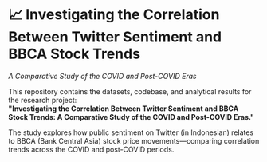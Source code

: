 # 📈 Investigating the Correlation Between Twitter Sentiment and BBCA Stock Trends  
_A Comparative Study of the COVID and Post-COVID Eras_

This repository contains the datasets, codebase, and analytical results for the research project:  
**"Investigating the Correlation Between Twitter Sentiment and BBCA Stock Trends: A Comparative Study of the COVID and Post-COVID Eras."**

The study explores how public sentiment on Twitter (in Indonesian) relates to BBCA (Bank Central Asia) stock price movements—comparing correlation trends across the COVID and post-COVID periods.
